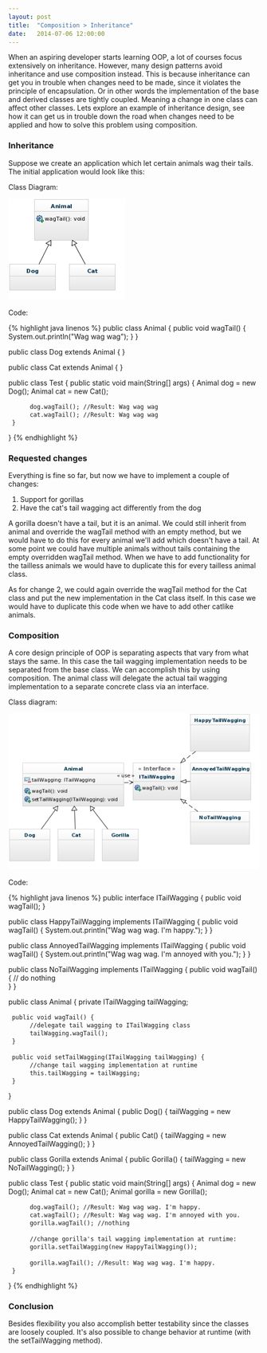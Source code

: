 ```yaml
---
layout: post
title:  "Composition > Inheritance"
date:   2014-07-06 12:00:00
---
```


When an aspiring developer starts learning OOP, a lot of courses focus extensively on inheritance.
However, many design patterns avoid inheritance and use composition instead.
This is because inheritance can get you in trouble when changes need to be made, since it violates the principle of encapsulation. 
Or in other words the implementation of the base and derived classes are tightly coupled.
Meaning a change in one class can affect other classes.
Lets explore an example of inheritance design, see how it can get us in trouble down the road when changes need to be applied and how to solve this problem using composition.

<!--more-->

### Inheritance

Suppose we create an application which let certain animals wag their tails. The initial application would look like this:

Class Diagram:

![](/assets/posts/2014/07/Inheritance.jpg)

Code:

{% highlight java linenos %}
public class Animal {
     public void wagTail() {
          System.out.println("Wag wag wag"); 
     }
}

public class Dog extends Animal {
}

public class Cat extends Animal {
}

public class Test {
     public static void main(String[] args) {
          Animal dog = new Dog();
          Animal cat = new Cat();
                    
          dog.wagTail(); //Result: Wag wag wag
          cat.wagTail(); //Result: Wag wag wag
     }
}
{% endhighlight %}


### Requested changes
Everything is fine so far, but now we have to implement a couple of changes:

1. Support for gorillas
2. Have the cat's tail wagging act differently from the dog
     
A gorilla doesn't have a tail, but it is an animal. We could still inherit from animal and override the wagTail method with an empty method, but we would have to do this for every animal we'll add which doesn't have a tail. At some point we could have multiple animals without tails containing the empty overridden wagTail method. When we have to add functionality for the tailless animals we would have to duplicate this for every tailless animal class. 

As for change 2, we could again override the wagTail method for the Cat class and put the new implementation in the Cat class itself. In this case we would have to duplicate this code when we have to add other catlike animals.

### Composition

A core design principle of OOP is separating aspects that vary from what stays the same. In this case the tail wagging implementation needs to be separated from the base class. We can accomplish this by using composition. The animal class will delegate the actual tail wagging implementation to a separate concrete class via an interface. 

Class diagram:

![](/assets/posts/2014/07/Composition.jpg)

Code:

{% highlight java linenos %}
public  interface ITailWagging {
     public void wagTail();
}

public class HappyTailWagging implements ITailWagging {
     public void wagTail() {
          System.out.println("Wag wag wag. I'm happy.");
     }
}

public class AnnoyedTailWagging implements ITailWagging {
     public void wagTail() {
          System.out.println("Wag wag wag. I'm annoyed with you.");
     }
}

public class NoTailWagging implements ITailWagging {
     public void wagTail() {
          // do nothing  
     }
}

public class Animal {
     private ITailWagging tailWagging;
     
     public void wagTail() {
          //delegate tail wagging to ITailWagging class
          tailWagging.wagTail();
     }
     
     public void setTailWagging(ITailWagging tailWagging) {
          //change tail wagging implementation at runtime
          this.tailWagging = tailWagging;    
     }    
}

public class Dog extends Animal {
     public Dog() {
          tailWagging = new HappyTailWagging();
     }
}

public class Cat extends Animal {
     public Cat() {
          tailWagging = new AnnoyedTailWagging();
     }
}

public class Gorilla extends Animal {
     public Gorilla() {
          tailWagging = new NoTailWagging();
     }
}

public class Test {
     public static void main(String[] args) {
          Animal dog = new Dog();
          Animal cat = new Cat();
          Animal gorilla = new Gorilla();
          
          dog.wagTail(); //Result: Wag wag wag. I'm happy.
          cat.wagTail(); //Result: Wag wag wag. I'm annoyed with you.
          gorilla.wagTail(); //nothing
          
          //change gorilla's tail wagging implementation at runtime:
          gorilla.setTailWagging(new HappyTailWagging());
          
          gorilla.wagTail(); //Result: Wag wag wag. I'm happy.
     }
}
{% endhighlight %}


### Conclusion

Besides flexibility you also accomplish better testability since the classes are loosely coupled. It's also possible to change behavior at runtime (with the setTailWagging method).